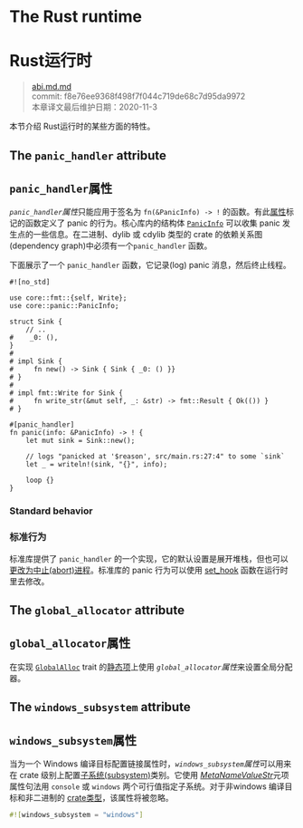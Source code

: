# The Rust runtime
# Rust运行时

>[abi.md.md](https://github.com/rust-lang/reference/blob/master/src/abi.md)\
>commit:  f8e76ee9368f498f7f044c719de68c7d95da9972 \
>本章译文最后维护日期：2020-11-3

本节介绍 Rust运行时的某些方面的特性。

## The `panic_handler` attribute
## `panic_handler`属性

*`panic_handler`属性*只能应用于签名为 `fn(&PanicInfo) -> !` 的函数。有此[属性][attribute]标记的函数定义了 panic 的行为。核心库内的结构体 [`PanicInfo`] 可以收集 panic 发生点的一些信息。在二进制、dylib 或 cdylib 类型的 crate 的依赖关系图(dependency graph)中必须有一个`panic_handler` 函数。

下面展示了一个 `panic_handler` 函数，它记录(log)  panic  消息，然后终止线程。

<!-- ignore: test infrastructure can't handle no_std -->
```rust,ignore
#![no_std]

use core::fmt::{self, Write};
use core::panic::PanicInfo;

struct Sink {
    // ..
#    _0: (),
}
#
# impl Sink {
#     fn new() -> Sink { Sink { _0: () }}
# }
#
# impl fmt::Write for Sink {
#     fn write_str(&mut self, _: &str) -> fmt::Result { Ok(()) }
# }

#[panic_handler]
fn panic(info: &PanicInfo) -> ! {
    let mut sink = Sink::new();

    // logs "panicked at '$reason', src/main.rs:27:4" to some `sink`
    let _ = writeln!(sink, "{}", info);

    loop {}
}
```

### Standard behavior
### 标准行为

标准库提供了 `panic_handler` 的一个实现，它的默认设置是展开堆栈，但也可以[更改为中止(abort)进程][abort]。标准库的 panic 行为可以使用 [set_hook] 函数在运行时里去修改。

## The `global_allocator` attribute
## `global_allocator`属性

在实现 [`GlobalAlloc`] trait 的[静态项][static item]上使用 *`global_allocator`属性*来设置全局分配器。

## The `windows_subsystem` attribute
## `windows_subsystem`属性

当为一个 Windows 编译目标配置链接属性时，*`windows_subsystem`属性*可以用来在 crate 级别上配置[子系统(subsystem)][subsystem]类别。它使用 [_MetaNameValueStr_]元项属性句法用 `console` 或 `windows` 两个可行值指定子系统。对于非windows 编译目标和非二进制的 [crate类型][crate types]，该属性将被忽略。

```rust
#![windows_subsystem = "windows"]
```

[_MetaNameValueStr_]: attributes.md#meta-item-attribute-syntax
[`GlobalAlloc`]: https://doc.rust-lang.org/alloc/alloc/trait.GlobalAlloc.html
[`PanicInfo`]: https://doc.rust-lang.org/core/panic/struct.PanicInfo.html
[abort]: https://doc.rust-lang.org/book/ch09-01-unrecoverable-errors-with-panic.html
[attribute]: attributes.md
[crate types]: linkage.md
[set_hook]: https://doc.rust-lang.org/std/panic/fn.set_hook.html
[static item]: items/static-items.md
[subsystem]: https://msdn.microsoft.com/en-us/library/fcc1zstk.aspx

<!-- 2020-11-7-->
<!-- checked -->
